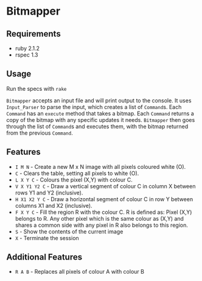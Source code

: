 # Bitmapper

## Requirements

- ruby   2.1.2
- rspec 1.3

## Usage

Run the specs with `rake`

`Bitmapper` accepts an input file and will print output to the console. It uses `Input_Parser` to parse the input, which creates a list of `Command`s. Each `Command` has an `execute` method that takes a bitmap. 
Each `Command` returns a copy of the bitmap with any specific updates it needs. `Bitmapper` then goes through the list of `Command`s and executes them, with the bitmap returned from the previous `Command`. 
 
    
## Features
- `I M N` - Create a new M x N image with all pixels coloured white (O).
- `C` - Clears the table, setting all pixels to white (O).
- `L X Y C` - Colours the pixel (X,Y) with colour C.
- `V X Y1 Y2 C` - Draw a vertical segment of colour C in column X between rows Y1 and Y2 (inclusive).
- `H X1 X2 Y C` - Draw a horizontal segment of colour C in row Y between columns X1 and X2 (inclusive).
- `F X Y C` - Fill the region R with the colour C. R is defined as: Pixel (X,Y) belongs to R. Any other pixel which is the same colour as (X,Y) and shares a common side with any pixel in R also belongs to this region.
- `S` - Show the contents of the current image
- `X` - Terminate the session

## Additional Features
- `R A B` - Replaces all pixels of colour A with colour B